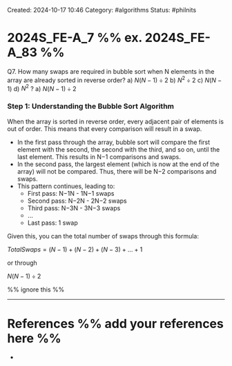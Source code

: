 Created: 2024-10-17 10:46
Category:  #algorithms
Status: #philnits



# 2024S_FE-A_7 %% ex. 2024S_FE-A_83 %%

Q7. How many swaps are required in bubble sort when N elements in the array are already sorted in reverse order?
a) $N(N-1) ÷ 2$
b) $N^2  ÷  2$
c) $N(N-1)$
d) $N^2$
?
a) $N(N-1) ÷ 2$
### Step 1: Understanding the Bubble Sort Algorithm

When the array is sorted in reverse order, every adjacent pair of elements is out of order. This means that every comparison will result in a swap.

- In the first pass through the array, bubble sort will compare the first element with the second, the second with the third, and so on, until the last element. This results in N−1 comparisons and swaps.
- In the second pass, the largest element (which is now at the end of the array) will not be compared. Thus, there will be N−2 comparisons and swaps.
- This pattern continues, leading to:
    - First pass: N−1N - 1N−1 swaps
    - Second pass: N−2N - 2N−2 swaps
    - Third pass: N−3N - 3N−3 swaps
    - ...
    - Last pass: 1 swap

Given this, you can the total number of swaps through this formula:

$Total Swaps=(N−1)+(N−2)+(N−3)+…+1$

or through

$N(N-1) ÷ 2$

%% ignore this %%

---









# References %% add your references here %%
- 